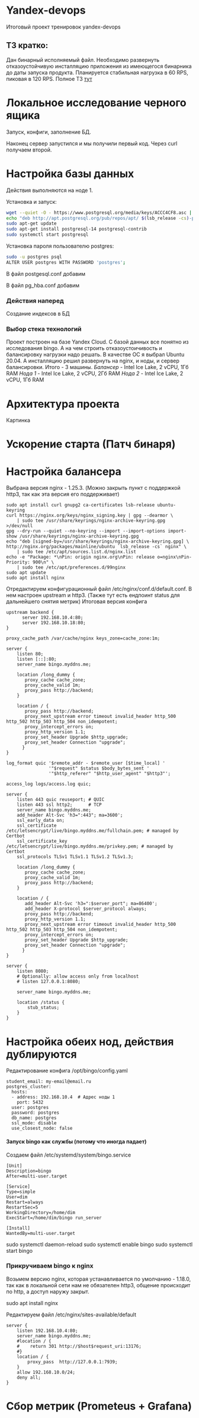 # Yandex-devops
Итоговый проект тренировок yandex-devops


## ТЗ кратко:
Дан бинарный исполняемый файл. Необходимо развернуть отказоустойчивую инсталляцию приложения из имеющегося бинарника до
даты запуска продукта. Планируется стабильная нагрузка в 60 RPS, пиковая в 120 RPS.
Полное ТЗ [тут](https://docs.yandex.ru/docs/view?url=ya-disk-public%3A%2F%2FaZFzSWnWcEBeFUQaZTVH7mko2C8kWAY5drce3M9qlgYGtAG6xLa0qQ37gSVWb4T4q%2FJ6bpmRyOJonT3VoXnDag%3D%3D&name=%D0%98%D1%82%D0%BE%D0%B3%D0%BE%D0%B2%D1%8B%D0%B9%20%D0%BF%D1%80%D0%BE%D0%B5%D0%BA%D1%82.docx&nosw=1)

# Локальное исследование черного ящика

Запуск, конфиги, заполнение БД.


Наконец сервер запустился и мы получили первый код.
Через curl получаем второй.

# Настройка базы данных
Действия выполняются на ноде 1.

Установка и запуск:
```bash
wget --quiet -O - https://www.postgresql.org/media/keys/ACCC4CF8.asc | sudo apt-key add -
echo "deb http://apt.postgresql.org/pub/repos/apt/ $(lsb_release -cs)-pgdg main" | sudo tee /etc/apt/sources.list.d/postgresql-pgdg.list &gt; /dev/null
sudo apt-get update
sudo apt-get install postgresql-14 postgresql-contrib
sudo systemctl start postgresql
```

Установка пароля пользователю postgres:
```bash
sudo -u postgres psql
ALTER USER postgres WITH PASSWORD 'postgres';
```

В файл postgesql.conf добавим

В файл pg_hba.conf добавим

### Действия наперед

Создание индексов в БД

### Выбор стека технологий

Проект построен на базе Yandex Cloud.
С базой данных все понятно из исследования bingo. А на чем строить отказоустоичивость и балансировку нагрузки надо решать.
В качестве ОС я выбрал Ubuntu 20.04.
А инсталляцию решил развернуть на nginx, и ноды, и сервер балансировки. Итого - 3 машины.
_Балансер_ - Intel Ice Lake, 2 vCPU, 1Гб RAM
_Нода 1_ - Intel Ice Lake, 2 vCPU, 2Гб RAM
_Нода 2_ - Intel Ice Lake, 2 vCPU, 1Гб RAM

# Архитектура проекта

Картинка


# Ускорение старта (Патч бинаря)



# Настройка балансера

Выбрана версия nginx - 1.25.3. (Можно закрыть пункт с поддержкой http3, так как эта версия его поддерживает)

```
sudo apt install curl gnupg2 ca-certificates lsb-release ubuntu-keyring
curl https://nginx.org/keys/nginx_signing.key | gpg --dearmor \
    | sudo tee /usr/share/keyrings/nginx-archive-keyring.gpg >/dev/null
gpg --dry-run --quiet --no-keyring --import --import-options import-show /usr/share/keyrings/nginx-archive-keyring.gpg
echo "deb [signed-by=/usr/share/keyrings/nginx-archive-keyring.gpg] \
http://nginx.org/packages/mainline/ubuntu `lsb_release -cs` nginx" \
    | sudo tee /etc/apt/sources.list.d/nginx.list
echo -e "Package: *\nPin: origin nginx.org\nPin: release o=nginx\nPin-Priority: 900\n" \
    | sudo tee /etc/apt/preferences.d/99nginx
sudo apt update
sudo apt install nginx
```

Отредактируем конфигурационный файл /etc/nginx/conf.d/default.conf.
В нем настроен upstream и http3. (Также тут есть ендпоинт status для дальнейшего снятия метрик)
Итоговая версия конфига

```
upstream backend {
      server 192.168.10.4:80;
      server 192.168.10.18:80;
}

proxy_cache_path /var/cache/nginx keys_zone=cache_zone:1m;

server {
    listen 80;
    listen [::]:80;
    server_name bingo.myddns.me;

    location /long_dummy {
       proxy_cache cache_zone;
       proxy_cache_valid 1m;
       proxy_pass http://backend;
    }

    location / {
       proxy_pass http://backend;
       proxy_next_upstream error timeout invalid_header http_500 http_502 http_503 http_504 non_idempotent;
       proxy_intercept_errors on;
       proxy_http_version 1.1;
       proxy_set_header Upgrade $http_upgrade;
       proxy_set_header Connection "upgrade";
      }
}

log_format quic '$remote_addr - $remote_user [$time_local] '
                '"$request" $status $body_bytes_sent '
                '"$http_referer" "$http_user_agent" "$http3"';

access_log logs/access.log quic;

server {
    listen 443 quic reuseport; # QUIC
    listen 443 ssl http2;      # TCP
    server_name bingo.myddns.me;
    add_header Alt-Svc 'h3=":443"; ma=3600';
    ssl_early_data on;
    ssl_certificate /etc/letsencrypt/live/bingo.myddns.me/fullchain.pem; # managed by Certbot
    ssl_certificate_key /etc/letsencrypt/live/bingo.myddns.me/privkey.pem; # managed by Certbot
    ssl_protocols TLSv1 TLSv1.1 TLSv1.2 TLSv1.3;

    location /long_dummy {
       proxy_cache cache_zone;
       proxy_cache_valid 1m;
       proxy_pass http://backend;
    }

    location / {
       add_header Alt-Svc 'h3=":$server_port"; ma=86400';
       add_header X-protocol $server_protocol always;
       proxy_pass http://backend;
       proxy_http_version 1.1;
       proxy_next_upstream error timeout invalid_header http_500 http_502 http_503 http_504 non_idempotent;
       proxy_intercept_errors on;
       proxy_set_header Upgrade $http_upgrade;
       proxy_set_header Connection "upgrade";
      }
}

server {
    listen 8080;
    # Optionally: allow access only from localhost
    # listen 127.0.0.1:8080;

    server_name bingo.myddns.me;

    location /status {
        stub_status;
    }
}
```


# Настройка обеих нод, действия дублируются

Редактирование конфига /opt/bingo/config.yaml
```
student_email: my-email@email.ru
postgres_cluster:
  hosts:
  - address: 192.168.10.4  # Адрес ноды 1
    port: 5432
  user: postgres
  password: postgres
  db_name: postgres
  ssl_mode: disable
  use_closest_node: false
```

#### Запуск bingo как службы (потому что иногда падает)

Создаем файл /etc/systemd/system/bingo.service

```
[Unit]
Description=bingo
After=multi-user.target

[Service]
Type=simple
User=dim
Restart=always
RestartSec=5
WorkingDirectory=/home/dim
ExecStart=/home/dim/bingo run_server

[Install]
WantedBy=multi-user.target
```

sudo systemctl daemon-reload
sudo systemctl enable bingo
sudo systemctl start bingo

### Прикручиваем bingo к nginx
Возьмем версию nginx, которая устанавливается по умолчанию - 1.18.0, 
так как в локальной сети нам не обязателен http3,
общение происходит по http, а доступ наружу закрыт.

sudo apt install nginx

Редактируем файл
/etc/nginx/sites-available/default
```
server {
    listen 192.168.10.4:80;
    server_name bingo.myddns.me;
    #location / {
    #    return 301 http://$host$request_uri:13176;
    #}
    location / {
        proxy_pass  http://127.0.0.1:7939;
    }
    allow 192.168.10.0/24;
    deny all;
}
```


# Сбор метрик (Prometeus + Grafana)



